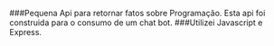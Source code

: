 ###Pequena Api para retornar fatos sobre Programação. Esta api foi construida para o consumo de um chat bot.
###Utilizei Javascript e Express.
